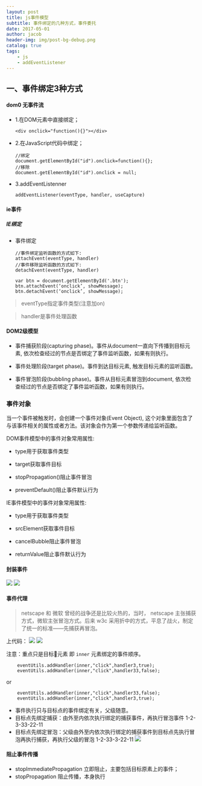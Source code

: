 ```yaml
---
layout: post
title: js事件模型
subtitle: 事件绑定的几种方式，事件委托
date: 2017-05-01
author: jacob
header-img: img/post-bg-debug.png
catalog: true
tags: 
    - js
    - addEventListener
---
```

## 一、事件绑定3种方式
#### dom0 无事件流
 - 1.在DOM元素中直接绑定；
    ```
    <div onclick="function(){}"></div>
    ```
 - 2.在JavaScript代码中绑定；
    ```
    //绑定
    document.getElementById("id").onclick=function(){};
   //移除
    document.getElementById("id").onclick = null;
    ```
 - 3.addEventListenner
    ```
    addEventListener(eventType, handler, useCapture)
    ``` 
    
#### ie事件

##### IE绑定

- 事件绑定
    ``` 
    //事件绑定监听函数的方式如下:
    attachEvent(eventType, handler)
    //事件移除监听函数的方式如下:
    detachEvent(eventType, handler)
    ```
    ```
    var btn = document.getElementById('.btn');
    btn.attachEvent(‘onclick’, showMessage);
    btn.detachEvent(‘onclick’, showMessage);
    ```
>eventType指定事件类型(注意加on)

>handler是事件处理函数

   

#### DOM2级模型
- 事件捕获阶段(capturing phase)。事件从document一直向下传播到目标元素, 依次检查经过的节点是否绑定了事件监听函数，如果有则执行。

- 事件处理阶段(target phase)。事件到达目标元素, 触发目标元素的监听函数。

- 事件冒泡阶段(bubbling phase)。事件从目标元素冒泡到document, 依次检查经过的节点是否绑定了事件监听函数，如果有则执行。
  


### 事件对象
当一个事件被触发时，会创建一个事件对象(Event Object), 这个对象里面包含了与该事件相关的属性或者方法。该对象会作为第一个参数传递给监听函数。

DOM事件模型中的事件对象常用属性:

- type用于获取事件类型

- target获取事件目标

- stopPropagation()阻止事件冒泡

- preventDefault()阻止事件默认行为

IE事件模型中的事件对象常用属性:

- type用于获取事件类型

- srcElement获取事件目标

- cancelBubble阻止事件冒泡

- returnValue阻止事件默认行为

#### 封装事件
![](https://ws4.sinaimg.cn/large/006tNc79ly1fqoth6t57sj31c60s40zm.jpg)
![](https://ws4.sinaimg.cn/large/006tNc79ly1fqoth8x7wdj31fo0tuq7w.jpg)

#### 事件代理

>netscape 和 微软 曾经的战争还是比较火热的，当时， netscape 主张捕获方式，微软主张冒泡方式。后来 w3c 采用折中的方式，平息了战火，制定了统一的标准——先捕获再冒泡。

上代码：
![](https://ws1.sinaimg.cn/large/006tNc79ly1fqotkhyi0fj31be0za46h.jpg)
![](https://ws4.sinaimg.cn/large/006tNc79ly1fqotlp6hoij31cs0qiaic.jpg)

注意：重点只是目标元素 即 `inner` 元素绑定的事件顺序。

```
    eventUtils.addHandler(inner,"click",handler3,true);
    eventUtils.addHandler(inner,"click",handler33,false);
```
 or
```
    eventUtils.addHandler(inner,"click",handler33,false);
    eventUtils.addHandler(inner,"click",handler3,true);
```
- 事件执行只与目标点的事件绑定有关，父级随意。
- 目标点先绑定捕获：由外至内依次执行绑定的捕获事件，再执行冒泡事件 1-2-3-33-22-11
- 目标点先绑定冒泡：父级由外至内依次执行绑定的捕获事件到目标点先执行冒泡再执行捕获，再执行父级的冒泡 1-2-33-3-22-11
![](https://ws2.sinaimg.cn/large/006tNc79ly1fqontdcdszj314c0ewdhm.jpg)
#### 阻止事件传播
-  stopImmediatePropagation 立即阻止，主要包括目标原素上的事件；
-  stopPropagation 阻止传播，本身执行